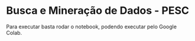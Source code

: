 # Busca e Mineração de Dados - PESC

Para executar basta rodar o notebook, podendo executar pelo Google Colab.

